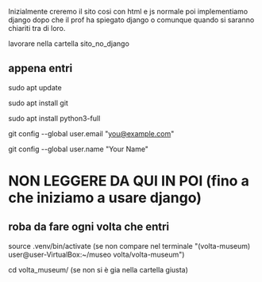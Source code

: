 
Inizialmente creremo il sito cosi con html e js normale poi implementiamo django dopo che il prof ha spiegato django o comunque quando si saranno chiariti tra di loro.

lavorare nella cartella sito_no_django

## appena entri

sudo apt update

sudo apt install git

sudo apt install python3-full

git config --global user.email "you@example.com"

git config --global user.name "Your Name"





# NON LEGGERE DA QUI IN POI (fino a che iniziamo a usare django)


## roba da fare ogni volta che entri

source .venv/bin/activate   (se non compare nel terminale "(volta-museum) user@user-VirtualBox:~/museo volta/volta-museum")

cd volta_museum/   (se non si è gia nella cartella giusta)
